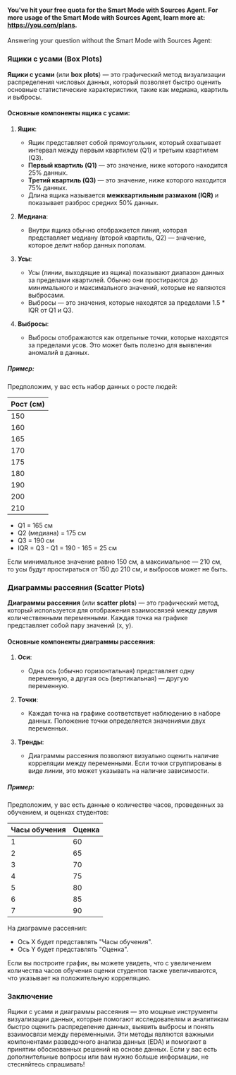 #### You've hit your free quota for the Smart Mode with Sources Agent. For more usage of the Smart Mode with Sources Agent, learn more at: https://you.com/plans.

Answering your question without the Smart Mode with Sources Agent:

### Ящики с усами (Box Plots)

**Ящики с усами** (или **box plots**) — это графический метод визуализации распределения числовых данных, который позволяет быстро оценить основные статистические характеристики, такие как медиана, квартиль и выбросы.

#### Основные компоненты ящика с усами:

1. **Ящик**: 
   - Ящик представляет собой прямоугольник, который охватывает интервал между первым квартилем (Q1) и третьим квартилем (Q3). 
   - **Первый квартиль (Q1)** — это значение, ниже которого находится 25% данных.
   - **Третий квартиль (Q3)** — это значение, ниже которого находится 75% данных.
   - Длина ящика называется **межквартильным размахом (IQR)** и показывает разброс средних 50% данных.

2. **Медиана**:
   - Внутри ящика обычно отображается линия, которая представляет медиану (второй квартиль, Q2) — значение, которое делит набор данных пополам.

3. **Усы**:
   - Усы (линии, выходящие из ящика) показывают диапазон данных за пределами квартилей. Обычно они простираются до минимального и максимального значений, которые не являются выбросами.
   - Выбросы — это значения, которые находятся за пределами 1.5 * IQR от Q1 и Q3.

4. **Выбросы**:
   - Выбросы отображаются как отдельные точки, которые находятся за пределами усов. Это может быть полезно для выявления аномалий в данных.

##### Пример:

Предположим, у вас есть набор данных о росте людей:

| Рост (см) |
|-----------|
| 150       |
| 160       |
| 165       |
| 170       |
| 175       |
| 180       |
| 190       |
| 200       |
| 210       |

- Q1 = 165 см
- Q2 (медиана) = 175 см
- Q3 = 190 см
- IQR = Q3 - Q1 = 190 - 165 = 25 см

Если минимальное значение равно 150 см, а максимальное — 210 см, то усы будут простираться от 150 до 210 см, и выбросов может не быть.

### Диаграммы рассеяния (Scatter Plots)

**Диаграммы рассеяния** (или **scatter plots**) — это графический метод, который используется для отображения взаимосвязей между двумя количественными переменными. Каждая точка на графике представляет собой пару значений (x, y).

#### Основные компоненты диаграммы рассеяния:

1. **Оси**:
   - Одна ось (обычно горизонтальная) представляет одну переменную, а другая ось (вертикальная) — другую переменную.

2. **Точки**:
   - Каждая точка на графике соответствует наблюдению в наборе данных. Положение точки определяется значениями двух переменных.

3. **Тренды**:
   - Диаграммы рассеяния позволяют визуально оценить наличие корреляции между переменными. Если точки сгруппированы в виде линии, это может указывать на наличие зависимости.

##### Пример:

Предположим, у вас есть данные о количестве часов, проведенных за обучением, и оценках студентов:

| Часы обучения | Оценка |
|---------------|--------|
| 1             | 60     |
| 2             | 65     |
| 3             | 70     |
| 4             | 75     |
| 5             | 80     |
| 6             | 85     |
| 7             | 90     |

На диаграмме рассеяния:

- Ось X будет представлять "Часы обучения".
- Ось Y будет представлять "Оценка".

Если вы построите график, вы можете увидеть, что с увеличением количества часов обучения оценки студентов также увеличиваются, что указывает на положительную корреляцию.

### Заключение

Ящики с усами и диаграммы рассеяния — это мощные инструменты визуализации данных, которые помогают исследователям и аналитикам быстро оценить распределение данных, выявить выбросы и понять взаимосвязи между переменными. Эти методы являются важными компонентами разведочного анализа данных (EDA) и помогают в принятии обоснованных решений на основе данных. Если у вас есть дополнительные вопросы или вам нужно больше информации, не стесняйтесь спрашивать!